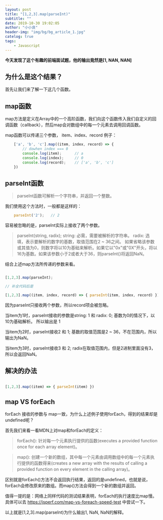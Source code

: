 ```yaml
---
layout: post
title: "[1,2,3].map(parseInt)"
subtitle: ""
date: 2019-10-30 19:02:05
author: "小小良"
header-img: "img/bg/bg_article_1.jpg"
catelog: true
tags:
    - Javascript
---
```


**今天发现了这个有趣的前端面试题，他的输出竟然是[1, NAN, NAN]**

## 为什么是这个结果？

首先让我们来了解一下这几个函数。

## map函数

map方法是定义在Array中的一个高阶函数，我们向这个函数传入我们自定义的回调函数（callback），然后map会对数组中的每一个元素去调用回调函数。

map函数可以传递三个参数， item、index、record
例子：
```javascript
    ['a', 'b', 'c'].map((item, index, record) => {
        // dowhen index === 0
        console.log(item);      // a
        console.log(index);     // 0
        console.log(record);    // ['a', 'b', 'c']
    })
```

## parseInt函数

> parseInt函数可解析一个字符串，并返回一个整数。

我们使用这个方法时，一般都是这样的：

```javascript
    parseInt('2');   // 2
```

容易被忽略的是，parseInt实际上接收了两个参数。

> parseInt(string, radix);
> string: 必需，需要被解析的字符串。
> radix: 选填，表示要解析的数字的基数，取值范围在2 ~ 36之间。
如果省略该参数或其值为0，则数字将以10为基础来解析。如果它以"0x"或"0X"开头，将以16为基数。如果该参数小于2或者大于36，则parseInt()将返回NaN。


结合上述map方法所传递的参数来看。

```javascript

[1,2,3].map(parseInt);

// 补全代码后是

[1,2,3].map((item, index, record) => { parseInt(item, index, record) });

```

因为parseInt只接收两个参数，所以record项会被忽略。

当item为1时，parseInt接收的参数是string: 1 和 radix: 0;
基数为0的情况下，以10为基础解析。 所以输出是 1

当item为2时，parseInt接收2 和 1;
基数的取值范围是2 ~ 36，不在范围内，所以输出为NaN。

当item为3时，parseInt接收3 和 2;
radix在取值范围内，但是2进制里面没有3，所以会返回NaN。

## 解决的办法

```javascript

[1,2,3].map((item) => { parseInt(item) })

```


## map VS forEach

forEach 接收的参数与 map一致，为什么上述例子使用forEach，得到的结果却是undefined呢？

首先我们来看一看MDN上对map和forEach的定义：

> forEach(): 针对每一个元素执行提供的函数(executes a provided function once for each array element)。

> map(): 创建一个新的数组，其中每一个元素由调用数组中的每一个元素执行提供的函数得来(creates a new array with the results of calling a provided function on every element in the calling array)。

区别就是forEach()方法不会返回执行结果，返回的是undefined，也就是说，
forEach会修改原来的数组。而map()方法会得到一个新的数组并返回。

值得一提的是：网络上同样代码的测试结果表明，forEach的执行速度比map慢。
具体可以去 https://jsperf.com/map-vs-foreach-speed-test 中尝试一下。

以上就是[1,2,3].map(parseInt)为什么输出1, NaN, NaN的解释。
